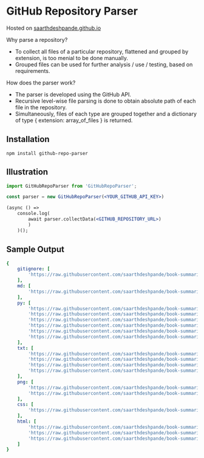 # GitHub Repository Parser

Hosted on [saarthdeshpande.github.io](https://saarthdeshpande.github.io/)

Why parse a repository?
<ul>
<li>To collect all files of a particular repository, flattened and grouped by extension, is too menial to be done manually. 
<li>Grouped files can be used for further analysis / use / testing, based on requirements.
</ul>

How does the parser work?
<ul>
<li>The parser is developed using the GitHub API.</li>
<li>Recursive level-wise file parsing is done to obtain absolute path of each file in the repository.</li> 
<li>Simultaneously, files of each type are grouped together and a dictionary of type { extension: array_of_files } is returned.</li>
</ul>

<h2>Installation</h2>
<code>npm install github-repo-parser</code>


<h2>Illustration</h2>

```jsx
import GitHubRepoParser from 'GitHubRepoParser';

const parser = new GitHubRepoParser(<YOUR_GITHUB_API_KEY>)

(async () => 
    console.log(
        await parser.collectData(<GITHUB_REPOSITORY_URL>)
        )
    )();
```

<h2>Sample Output</h2>

```yaml
{
    gitignore: [
        'https://raw.githubusercontent.com/saarthdeshpande/book-summarizer/master/.gitignore'
    ],
    md: [
        'https://raw.githubusercontent.com/saarthdeshpande/book-summarizer/master/README.md'
    ],
    py: [
        'https://raw.githubusercontent.com/saarthdeshpande/book-summarizer/master/bsCLI.py',
        'https://raw.githubusercontent.com/saarthdeshpande/book-summarizer/master/imports.py',
        'https://raw.githubusercontent.com/saarthdeshpande/book-summarizer/master/mail.py',
        'https://raw.githubusercontent.com/saarthdeshpande/book-summarizer/master/model.py',
        'https://raw.githubusercontent.com/saarthdeshpande/book-summarizer/master/preprocess.py',
        'https://raw.githubusercontent.com/saarthdeshpande/book-summarizer/master/views.py'
    ],
    txt: [
        'https://raw.githubusercontent.com/saarthdeshpande/book-summarizer/master/fail_body.txt',
        'https://raw.githubusercontent.com/saarthdeshpande/book-summarizer/master/mail_body.txt',
        'https://raw.githubusercontent.com/saarthdeshpande/book-summarizer/master/requirements.txt',
        'https://raw.githubusercontent.com/saarthdeshpande/book-summarizer/master/static/pdf/uploads/dummy.txt'
    ],
    png: [
        'https://raw.githubusercontent.com/saarthdeshpande/book-summarizer/master/screenshots/homepage.png',
        'https://raw.githubusercontent.com/saarthdeshpande/book-summarizer/master/screenshots/mail.png'
    ],
    css: [
        'https://raw.githubusercontent.com/saarthdeshpande/book-summarizer/master/static/styles/styles.css'
    ],
    html: [
        'https://raw.githubusercontent.com/saarthdeshpande/book-summarizer/master/templates/public/end_page.html',
        'https://raw.githubusercontent.com/saarthdeshpande/book-summarizer/master/templates/public/upload_pdf.html',
        'https://raw.githubusercontent.com/saarthdeshpande/book-summarizer/master/templates/public/templates/public_template.html'
    ]
}
```
